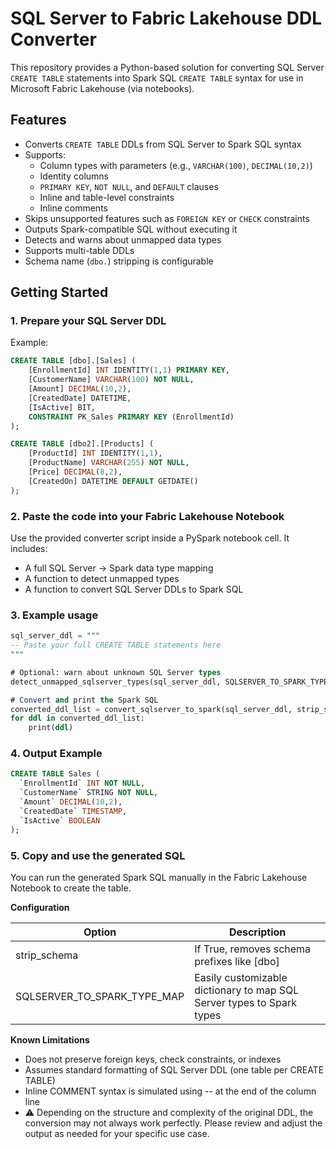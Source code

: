 # SQL Server to Fabric Lakehouse DDL Converter

This repository provides a Python-based solution for converting SQL Server `CREATE TABLE` statements into Spark SQL `CREATE TABLE` syntax for use in Microsoft Fabric Lakehouse (via notebooks).

## Features

- Converts `CREATE TABLE` DDLs from SQL Server to Spark SQL syntax
- Supports:
  - Column types with parameters (e.g., `VARCHAR(100)`, `DECIMAL(10,2)`)
  - Identity columns
  - `PRIMARY KEY`, `NOT NULL`, and `DEFAULT` clauses
  - Inline and table-level constraints
  - Inline comments
- Skips unsupported features such as `FOREIGN KEY` or `CHECK` constraints
- Outputs Spark-compatible SQL without executing it
- Detects and warns about unmapped data types
- Supports multi-table DDLs
- Schema name (`dbo.`) stripping is configurable

## Getting Started

### 1. Prepare your SQL Server DDL

Example:

```sql
CREATE TABLE [dbo].[Sales] (
    [EnrollmentId] INT IDENTITY(1,1) PRIMARY KEY,
    [CustomerName] VARCHAR(100) NOT NULL,
    [Amount] DECIMAL(10,2),
    [CreatedDate] DATETIME,
    [IsActive] BIT,
    CONSTRAINT PK_Sales PRIMARY KEY (EnrollmentId)
);

CREATE TABLE [dbo2].[Products] (
    [ProductId] INT IDENTITY(1,1),
    [ProductName] VARCHAR(255) NOT NULL,
    [Price] DECIMAL(8,2),
    [CreatedOn] DATETIME DEFAULT GETDATE()
);
```

### 2. Paste the code into your Fabric Lakehouse Notebook
Use the provided converter script inside a PySpark notebook cell. It includes:

- A full SQL Server → Spark data type mapping
- A function to detect unmapped types
- A function to convert SQL Server DDLs to Spark SQL

### 3. Example usage

```sql
sql_server_ddl = """
-- Paste your full CREATE TABLE statements here
"""

# Optional: warn about unknown SQL Server types
detect_unmapped_sqlserver_types(sql_server_ddl, SQLSERVER_TO_SPARK_TYPE_MAP)

# Convert and print the Spark SQL
converted_ddl_list = convert_sqlserver_to_spark(sql_server_ddl, strip_schema=True)
for ddl in converted_ddl_list:
    print(ddl)
```

### 4. Output Example

```sql
CREATE TABLE Sales (
  `EnrollmentId` INT NOT NULL,
  `CustomerName` STRING NOT NULL,
  `Amount` DECIMAL(10,2),
  `CreatedDate` TIMESTAMP,
  `IsActive` BOOLEAN
);
```

### 5. Copy and use the generated SQL
You can run the generated Spark SQL manually in the Fabric Lakehouse Notebook to create the table.

**Configuration**

|Option|Description|
|---|---|
|strip_schema|If True, removes schema prefixes like [dbo]|
|SQLSERVER_TO_SPARK_TYPE_MAP|Easily customizable dictionary to map SQL Server types to Spark types|

**Known Limitations**

- Does not preserve foreign keys, check constraints, or indexes
- Assumes standard formatting of SQL Server DDL (one table per CREATE TABLE)
- Inline COMMENT syntax is simulated using -- at the end of the column line
- ⚠️ Depending on the structure and complexity of the original DDL, the conversion may not always work perfectly. Please review and adjust the output as needed for your specific use case.